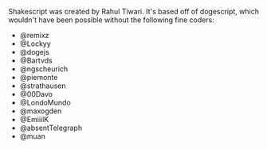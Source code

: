 Shakescript was created by Rahul Tiwari. It's based off of dogescript, which wouldn't have been possible without the following fine coders:


* @remixz
* @Lockyy
* @dogejs
* @Bartvds
* @ngscheurich
* @piemonte
* @strathausen
* @00Davo
* @LondoMundo 
* @maxogden
* @EmiiilK
* @absentTelegraph
* @muan
